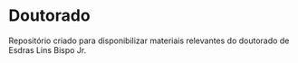 Doutorado
============

Repositório criado para disponibilizar materiais relevantes do doutorado de Esdras Lins Bispo Jr.
